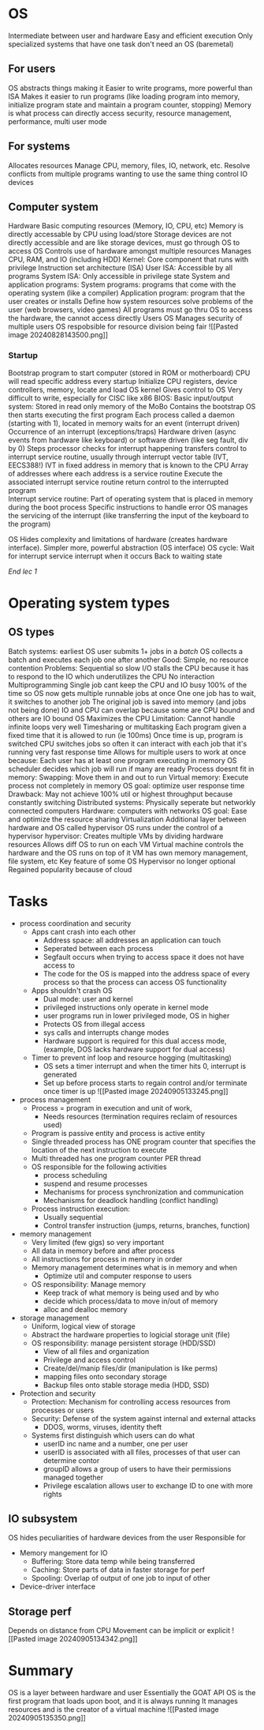 # OS
Intermediate between user and hardware
	Easy and efficient execution 
Only specialized systems that have one task don't need an OS (baremetal)
## For users
OS abstracts things making it Easier to write programs, more powerful than ISA
Makes it easier to run programs (like loading program into memory, initialize program state and maintain a program counter, stopping)
	Memory is what process can directly access
security, resource management, performance, multi user mode

## For systems
Allocates resources
	Manage CPU, memory, files, IO, network, etc.
	Resolve conflicts from multiple programs wanting to use the same thing
control IO devices
## Computer system
Hardware 
	Basic computing resources (Memory, IO, CPU, etc)
	Memory is directly accessable by CPU using load/store
	Storage devices are not directly accessible and are like storage devices, must go through OS to access
OS
	Controls use of hardware amongst multiple resources
	Manages CPU, RAM, and IO (including HDD) 
	Kernel:
		Core component that runs with privilege 
	Instruction set architecture (ISA)
		User ISA: Accessible by all programs
		System ISA: Only accessible in privilege state
	System and application programs:
		System programs: programs that come with the operating system (like a compiler)
		Application program: program that the user creates or installs
			Define how system resources solve problems of the user (web browsers, video games)
	All programs must go thru OS to access the hardware, the cannot access directly
Users
	OS Manages security of multiple users
	OS respobsible for resource division being fair
![[Pasted image 20240828143500.png]]
### Startup
Bootstrap program to start computer (stored in ROM or motherboard)
	CPU will read specific address every startup
	Initialize CPU registers, device controllers, memory, locate and load OS kernel
	Gives control to OS
	Very difficult to write, especially for CISC like x86
BIOS: Basic input/output system:
	Stored in read only memory of the MoBo
	Contains the bootstrap
OS then starts executing the first program
	Each process called a daemon (starting with 1), located in memory
	waits for an event (interrupt driven)
Occurrence of an interrupt (exceptions/traps)
	Hardware driven (async events from hardware like keyboard) or software driven (like seg fault, div by 0)
	Steps
		processor checks for interrupt happening
		transfers control to interrupt service routine, usually through interrupt vector table (IVT, EECS388!)
			IVT in fixed address in memory that is known to the CPU
			Array of addresses where each address is a service routine
		Execute the associated interrupt service routine
		return control to the interrupted program	
	Interrupt service routine:
		Part of operating system that is placed in memory during the boot process
		Specific instructions to handle error
	OS manages the servicing of the interrupt (like transferring the input of the keyboard to the program)
	

OS Hides complexity and limitations of hardware (creates hardware interface). Simpler more, powerful abstraction (OS interface)
OS cycle:
	Wait for interrupt
	service interrupt when it occurs
	Back to waiting state

*End lec 1*
# Operating system types
## OS types
Batch systems:
	earliest OS
	user submits 1+ jobs in a *batch*
	OS collects a batch and executes each job one after another
	Good:
		Simple, no resource contention
	Problems:
		Sequential so slow
		I/O stalls the CPU because it has to respond to the IO which underutilizes the CPU
		No interaction
Multiprogramming
	Single job cant keep the CPU and IO busy 100% of the time so OS now gets multiple runnable jobs at once
	One one job has to wait, it switches to another job
	The original job is saved into memory (and jobs not being done)
	IO and CPU can overlap because some are CPU bound and others are IO bound
	OS Maximizes the CPU
	Limitation:
		Cannot handle infinite loops very well
Timesharing or multitasking
	Each program given a fixed time that it is allowed to run (ie 100ms)
	Once time is up, program is switched
	CPU switches jobs so often it can interact with each job that it's running
	very fast response time
	Allows for multiple users to work at once because:
		Each user has at least one program executing in memory
	OS scheduler decides which job will run if many are ready 
	Process doesnt fit in memory:
		Swapping: Move them in and out to run
		Virtual memory: Execute process not completely in memory
	OS goal: optimize user response time
	Drawback: May not achieve 100% util or highest throughput because constantly switching
Distributed systems:
	Physically seperate but networkly connected computers
	Hardware: computers with networks
	OS goal: Ease and optimize the resource sharing
Virtualization
	Additional layer between hardware and OS called hypervisor
	OS runs under the control of a hypervisor 
	hypervisor: 
		Creates multiple VMs by dividing hardware resources
		Allows diff OS to run on each VM
	Virtual machine controls the hardware and the OS runs on top of it
	VM has own memory management, file system, etc
	Key feature of some OS
	Hypervisor no longer optional
	Regained popularity because of cloud
# Tasks
- process coordination and security
	- Apps cant crash into each other
		- Address space: all addresses an application can touch
		- Seperated between each process
		- Segfault occurs when trying to access space it does not have access to
		- The code for the OS is mapped into the address space of every process so that the process can access OS functionality
	- Apps shouldn't crash OS
		- Dual mode: user and kernel
		- privileged instructions only operate in kernel mode
		- user programs run in lower privileged mode, OS in higher
		- Protects OS from illegal access
		- sys calls and interrupts change modes
		- Hardware support is required for this dual access mode, (example, DOS lacks hardware support for dual access)
	- Timer to prevent inf loop and resource hogging (multitasking)
		- OS sets a timer interrupt and when the timer hits 0, interrupt is generated
		- Set up before process starts to regain control and/or terminate once timer is up
![[Pasted image 20240905133245.png]]
- process management
	- Process = program in execution and unit of work,
		- Needs resources (termination requires reclaim of resources used)
	- Program is passive entity and process is active entity
	- Single threaded process has ONE program counter that specifies the location of the next instruction to execute
	- Multi threaded has one program counter PER thread
	- OS responsible for the following activities
		- process scheduling
		- suspend and resume processes
		- Mechanisms for process synchronization and communication
		- Mechanisms for deadlock handling (conflict handling)
	- Process instruction execution:
		- Usually sequential 
		- Control transfer instruction (jumps, returns, branches, function)
- memory management
	- Very limited (few gigs) so very important
	- All data in memory before and after process 
	- All instructions for process in memory in order 
	- Memory management determines what is in memory and when
		- Optimize util and computer response to users
	- OS responsibility: Manage memory
		- Keep track of what memory is being used and by who
		- decide which process/data to move in/out of memory
		- alloc and dealloc memory 
- storage management
	- Uniform, logical view of storage
	- Abstract the hardware properties to logicial storage unit (file)
	- OS responsibility: manage persistent storage (HDD/SSD)
		- View of all files and organization 
		- Privilege and access control
		- Create/del/manip files/dir (manipulation is like perms)
		- mapping files onto secondary storage
		- Backup files onto stable storage media (HDD, SSD)
- Protection and security
	- Protection: Mechanism for controlling access resources from  processes or users 
	- Security: Defense of the system against internal and external attacks
		- DDOS, worms, viruses, identity theft
	- Systems first distinguish which users can do what
		- userID inc name and a number, one per user
		- userID is associated with all files, processes of that user can determine contor
		- groupID allows a group of users to have their permissions managed together
		- Privilege escalation allows user to exchange ID to one with more rights

## IO subsystem
OS hides peculiarities of hardware devices from the user
Responsible for 
- Memory mangement for IO
	- Buffering: Store data temp while being transferred
	- Caching: Store parts of data in faster storage for perf
	- Spooling: Overlap of output of one job to input of other
- Device-driver interface
## Storage perf
Depends on distance from CPU
Movement can be implicit or explicit
![[Pasted image 20240905134342.png]]

# Summary
OS is a layer between hardware and user
Essentially the GOAT API
OS is the first program that loads upon boot, and it is always running 
It manages resources and is the creator of a virtual machine
![[Pasted image 20240905135350.png]]